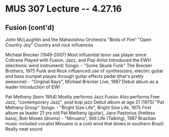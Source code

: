 MUS 307 Lecture -- 4.27.16
==

Fusion (cont'd)
--
John McLaughlin and the Mahavishnu Orchestra
	"Birds of Fire"
	"Open Country Joy"
		Country and rock influences

Micheal Brecker (1949-2007)
	Most influential tenor sax player since Coltrane
	Played with Fusion, Jazz, and Pop Artist
	Introduced the EWH (electronic wind instrument)
	Songs:
	- "Some Skunk Funk" The Brecker Brothers, 1975
		Funk and Rock influenced
		use of synthesizers, electirc guitar and bass
		trumpet playes through guitar effects pedal (that's pretty awesome)
	- "Original Rays", Michael Brecker Live, 1987
		Debut album as a leader
		Introduction of EWI

Pat Metheny (born 1954)
	Mostly performs Jazz Fusion
	Also performs Free Jazz, "contemporary Jazz", post bop jazz
	Debut album at age 21 (1975)
	"Pat Metheny Group"
	Songs:
	- "Bright Size Life", Bright Size Life, 1975
		First album as leader
		21 yrs old
		Pat Metheny (guitar), Jaco Pastorius (fretless bass), Bob Moses (drums)
	- "Minuano", Still Life (Talking), 1987
		Brazilian music
		included vocalist
		Minuano is a cold wind that blows in southern Brazil
		Really neat sound


